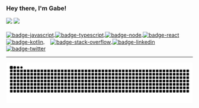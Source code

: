 ### Hey there, I'm Gabe!
<div>
  <img height="180em" src="https://github-readme-stats.vercel.app/api?username=gabrielborgesdm&count_private=true&show_icons=true&theme=dracula" />
  <img height="180em" src="https://github-readme-stats.vercel.app/api/top-langs?username=gabrielborgesdm&layout=compact&langs_count=16&theme=dracula" />
</div>

<div style="display: inline-block">
  <br />
    <a href="https://github.com/gabrielborgesdm/gabrielborgesdm">
      <img align="center" alt="badge-javascript" height="30" width="40" src='https://cdn.jsdelivr.net/gh/devicons/devicon/icons/javascript/javascript-plain.svg'>
    </a>
    <a href="https://github.com/gabrielborgesdm/gabrielborgesdm">
      <img align="center" alt="badge-typescript" height="30" width="40" src='https://cdn.jsdelivr.net/gh/devicons/devicon/icons/typescript/typescript-plain.svg'>
    </a>
    <a href="https://github.com/gabrielborgesdm/gabrielborgesdm">
      <img align="center" alt="badge-node" height="30" width="40" src='https://cdn.jsdelivr.net/gh/devicons/devicon/icons/nodejs/nodejs-plain.svg'>
    </a>
    <a href="https://github.com/gabrielborgesdm/gabrielborgesdm">
      <img align="center" alt="badge-react" height="30" width="40" src='https://cdn.jsdelivr.net/gh/devicons/devicon/icons/react/react-original.svg'>
    </a>
    <a href="https://github.com/gabrielborgesdm/gabrielborgesdm">
      <img align="center" alt="badge-kotlin" height="30" width="40" src='https://cdn.jsdelivr.net/gh/devicons/devicon/icons/kotlin/kotlin-original.svg'>
    </a>
    &nbsp; &nbsp;
    <a href="https://stackoverflow.com/users/9489001/gabriel-borges" target="_blank">
      <img align="center" alt="badge-stack-overflow" height="30" src='https://aleen42.github.io/badges/src/stackoverflow.svg'>
    </a>
    <a href="https://www.linkedin.com/in/borgesmoraes/" target="_blank">
      <img align="center" alt="badge-linkedin" height="30" src='https://img.shields.io/badge/LinkedIn-0077B5?style=for-the-badge&logo=linkedin&logoColor=white'>
    </a>
    <a href="https://twitter.com/Gabriel09914815" target="_blank">
      <img align="center" alt="badge-twitter" height="30" src='https://img.shields.io/badge/Twitter-1DA1F2?style=for-the-badge&logo=twitter&logoColor=white'>
    </a>
    
</div>
<hr />

![Snake animation](https://github.com/gabrielborgesdm/gabrielborgesdm/blob/output/github-contribution-grid-snake.svg)
